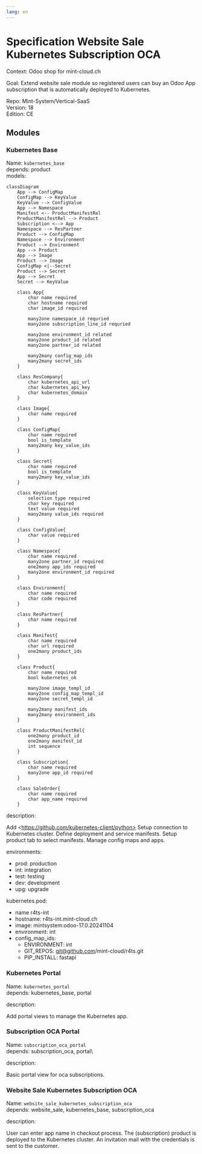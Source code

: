 ```yaml
---
lang: en
---
```


# Specification Website Sale Kubernetes Subscription OCA

Context: Odoo shop for mint-cloud.ch

Goal: Extend website sale module so registered users can buy an Odoo App subscription that is automatically deployed to Kubernetes.

Repo: Mint-System/Vertical-SaaS\
Version: 18\
Edition: CE

## Modules

### Kubernetes Base

Name: `kubernetes_base`\
depends: product\
models:

```mermaid
classDiagram
    App --> ConfigMap
    ConfigMap --> KeyValue
    KeyValue --> ConfigValue
    App --> Namespace
    Manifest <-- ProductManifestRel
    ProductManifestRel --> Product
    Subscription <--> App
    Namespace --> ResPartner
    Product --> ConfigMap
    Namespace --> Environment
    Product --> Environment
    App --> Product
    App --> Image
    Product --> Image
    ConfigMap <|--Secret
    Product --> Secret
    App --> Secret
    Secret --> KeyValue

    class App{
		char name required
		char hostname required
		char image_id required
		
		many2one namespace_id requried
		many2one subscription_line_id requried

		many2one environment_id related
		many2one product_id related
		many2one partner_id related
		
		many2many config_map_ids
		many2many secret_ids
    }

    class ResCompany{
		char kubernetes_api_url
		char kubernetes_api_key
		char kubernetes_domain
    }

    class Image{
		char name required
    }

    class ConfigMap{
		char name required
		bool is_template
		many2many key_value_ids
    }
    
    class Secret{
		char name required
		bool is_template
		many2many key_value_ids
    }

	class KeyValue{
		selection type required
		char key required
		text value required
		many2many value_ids required
	}

    class ConfigValue{
		char value required 
    }

    class Namespace{
		char name required
		many2one partner_id required
		one2many app_ids required
		many2one environment_id required
    }

    class Environment{
		char name required
		char code required
    }

    class ResPartner{
		char name required
    }

    class Manifest{
		char name required
		char url required
		one2many product_ids
    }

    class Product{
		char name required
		bool kubernetes_ok
		
		many2one image_templ_id
		many2one config_map_templ_id
		many2one secret_templ_id
		
		many2many manifest_ids
		many2many environment_ids
    }

    class ProductManifestRel{
		one2many product_id
		one2many manifest_id
		int sequence
    }

    class Subscription{
		char name required
		many2one app_id required
    }

    class SaleOrder{
		char name required
		char app_name required
    }
```

description:

Add <﻿﻿https://github.com/kubernetes-client/python>﻿﻿
Setup connection to Kubernetes cluster.
Define deployment and service manifests.
Setup product tab to select manifests.
Manage config maps and apps.

environments:
- prod: production
- int: integration
- test: testing
- dev: development
- upg: upgrade

kubernetes.pod:

- name r4ts-int
- hostname: ﻿﻿r4ts-int.mint-cloud.ch
- image: mintsystem:odoo-17.0.20241104
- environment: int
- config_map_ids:
	- ENVIRONMENT: int
	- GIT_REPOS: git@github.com/mint-cloud/r4ts.git
	- PIP_INSTALL: fastapi

### Kubernetes Portal

Name: `kubernetes_portal`\
depends: kubernetes_base, portal 

description:

Add portal views to manage the Kubernetes app.

### Subscription OCA Portal

Name: `subscription_oca_portal`\
depends: subscription_oca, portal\

description:

Basic portal view for oca subscriptions.

### Website Sale Kubernetes Subscription OCA

Name: `website_sale_kubernetes_subscription_oca`\
depends: website_sale, kubernetes_base, subscription_oca

description:

User can enter app name in checkout process.
The (subscription) product is deployed to the Kubernetes cluster.
An invitation mail with the credentials is sent to the customer.